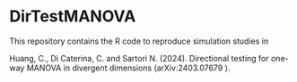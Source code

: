 # DirTestMANOVA
This repository contains  the R code to reproduce simulation studies in

Huang, C., Di Caterina, C. and Sartori  N. (2024). Directional testing for one-way MANOVA in divergent dimensions (arXiv:2403.07679 ).

